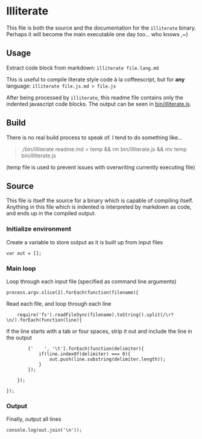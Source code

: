 # Illiterate

This file is both the source and the documentation for the `illiterate` binary. Perhaps it will become the main executable one day too... who knows ,~)

## Usage

Extract code block from markdown: `illiterate file.lang.md`

This is useful to compile literate style code à la coffeescript, but for **any** language: `illiterate file.js.md > file.js`

After being processed by `illiterate`, this readme file contains only the indented javascript code blocks. The output can be seen in [bin/illiterate.js](./bin/illiterate.js).

## Build

There is no real build process to speak of. I tend to do something like...

> ./bin/illiterate readme.md > temp && rm bin/illiterate.js && mv temp bin/illiterate.js

(temp file is used to prevent issues with overwriting currently executing file)

## Source

This file is itself the source for a binary which is capable of compiling itself. Anything in this file which is indented is interpreted by markdown as code, and ends up in the compiled output.

### Initialize environment

Create a variable to store output as it is built up from input files

	var out = [];

### Main loop

Loop through each input file (specified as command line arguments)

	process.argv.slice(2).forEach(function(filename){

Read each file, and loop through each line

		require('fs').readFileSync(filename).toString().split(/\r?\n/).forEach(function(line){

If the line starts with a tab or four spaces, strip it out and include the line in  the output

			['    ', '\t'].forEach(function(delimiter){
				if(line.indexOf(delimiter) === 0){
					out.push(line.substring(delimiter.length));
				}
			});

		});

	});

### Output

Finally, output all lines

	console.log(out.join('\n'));